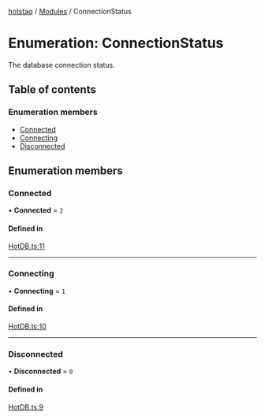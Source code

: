 [hotstaq](../README.md) / [Modules](../modules.md) / ConnectionStatus

# Enumeration: ConnectionStatus

The database connection status.

## Table of contents

### Enumeration members

- [Connected](ConnectionStatus.md#connected)
- [Connecting](ConnectionStatus.md#connecting)
- [Disconnected](ConnectionStatus.md#disconnected)

## Enumeration members

### Connected

• **Connected** = `2`

#### Defined in

[HotDB.ts:11](https://github.com/OurFreeLight/HotStaq/blob/b031357/src/HotDB.ts#L11)

___

### Connecting

• **Connecting** = `1`

#### Defined in

[HotDB.ts:10](https://github.com/OurFreeLight/HotStaq/blob/b031357/src/HotDB.ts#L10)

___

### Disconnected

• **Disconnected** = `0`

#### Defined in

[HotDB.ts:9](https://github.com/OurFreeLight/HotStaq/blob/b031357/src/HotDB.ts#L9)
